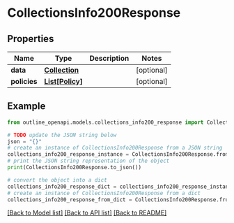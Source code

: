 # CollectionsInfo200Response


## Properties

Name | Type | Description | Notes
------------ | ------------- | ------------- | -------------
**data** | [**Collection**](Collection.md) |  | [optional] 
**policies** | [**List[Policy]**](Policy.md) |  | [optional] 

## Example

```python
from outline_openapi.models.collections_info200_response import CollectionsInfo200Response

# TODO update the JSON string below
json = "{}"
# create an instance of CollectionsInfo200Response from a JSON string
collections_info200_response_instance = CollectionsInfo200Response.from_json(json)
# print the JSON string representation of the object
print(CollectionsInfo200Response.to_json())

# convert the object into a dict
collections_info200_response_dict = collections_info200_response_instance.to_dict()
# create an instance of CollectionsInfo200Response from a dict
collections_info200_response_from_dict = CollectionsInfo200Response.from_dict(collections_info200_response_dict)
```
[[Back to Model list]](../README.md#documentation-for-models) [[Back to API list]](../README.md#documentation-for-api-endpoints) [[Back to README]](../README.md)



